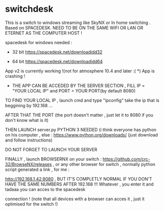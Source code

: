 # switchdesk
This is a switch to windows streaming like SkyNX or In home switching . Based on SPACEDESK. NEED TO BE ON THE SAME WIFI OR LAN OR ETERNET AS THE COMPUTER HOST !

spacedesk for windows needed : 

- 32 bit https://spacedesk.net/downloadidd32

- 64 bit https://spacedesk.net/downloadidd64

App v2 is currently working !(not for atmosphere 10.4 and later :( *) 
App is crashing !

* THE APP CAN BE ACCEDED BY THE SERVER SECTION , FILL IP = "YOUR LOCAL IP" and PORT = YOUR PORT(by default 8080)

TO FIND YOUR LOCAL IP , launch cmd and type "ipconfig" take the ip that is beggining by 192.168 ...

AFTER THAT THE PORT (the port doesn't matter , just let it to 8080 if you don't know what is it)

THEN LAUNCH server.py PYTHON 3 NEEDED (i think everyone has python on his computer , else : https://www.python.org/downloads/ (just download and follow instructions)

DO NOT FORGET TO LAUNCH YOUR SERVER

FINALLY , launch BROWSERNX on your switch : https://github.com/crc-32/BrowseNX/releases , or any other browser for switch , normally python script generated a link , for me : 

http://192.168.1.42:8080 , BUT IT'S COMPLETLY NORMAL IF YOU DON'T HAVE THE SAME NUMBERS AFTER 192.168 !!! Whatever , you enter it and tadaaa you can acces to the spacedesk 

connection ! (note that all devices with a browser can acces it , just it optimised for the switch !)
